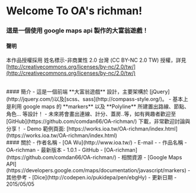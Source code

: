 Welcome To OA's richman!
===
### 這是一個使用 google maps api 製作的**大富翁遊戲**！ 

#### 聲明
本作品授權採用 姓名標示-非商業性 2.0 台灣 (CC BY-NC 2.0 TW) 授權，詳見 [http://creativecommons.org/licenses/by-nc/2.0/tw/](http://creativecommons.org/licenses/by-nc/2.0/tw/)


<br/>
#### 簡介
- 這是一個前端 **大富翁遊戲** 設計，主要架構於 [jQuery](http://jquery.com/)以及[scss、sass](http://compass-style.org/)。  
- 基本上是利用 google maps 的 **markers** 以及 **Polyline** 所建置出路線、節點、角色... 等設計！
- 未來將會畫出連線、計分、蓋房..等，如有興趣者歡迎至 [GitHub](https://github.com/comdan66/OA-richman/) 下載，非常歡迎討論與分享！
- Demo 範例頁面: [https://works.ioa.tw/OA-richman/index.html](https://works.ioa.tw/OA-richman/index.html)


<br/>
#### 關於
- 作者名稱 - [OA Wu](http://www.ioa.tw/)
- E-mail - <comdan66@gmail.com>
- 作品名稱 - OA-richman
- 最新版本 - 1.0.1
- GitHub - [OA-richman](https://github.com/comdan66/OA-richman/)
- 相關資源 - [Google Maps API](https://developers.google.com/maps/documentation/javascript/markers)
- 其他參考 - [Dice](http://codepen.io/pukidepa/pen/ebgHy)
- 更新日期 - 2015/05/05

